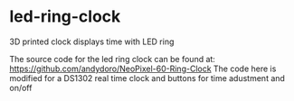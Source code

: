 # led-ring-clock
3D printed clock displays time with LED ring

The source code for the led ring clock can be found at: https://github.com/andydoro/NeoPixel-60-Ring-Clock
The code here is modified for a DS1302 real time clock and buttons for time adustment and on/off
